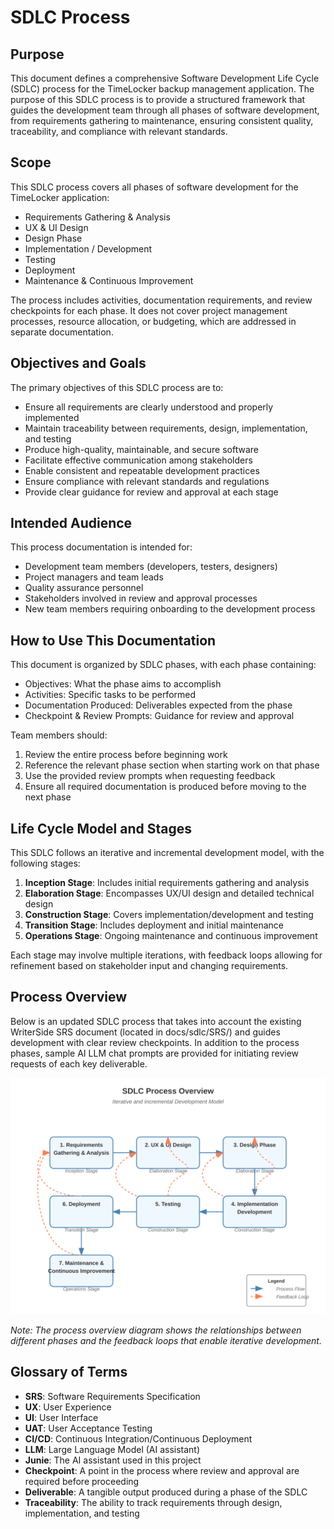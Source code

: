 # SDLC Process

## Purpose
This document defines a comprehensive Software Development Life Cycle (SDLC) process for the TimeLocker backup management application. The purpose of this SDLC process is to provide a structured framework that guides the development team through all phases of software development, from requirements gathering to maintenance, ensuring consistent quality, traceability, and compliance with relevant standards.

## Scope
This SDLC process covers all phases of software development for the TimeLocker application:
- Requirements Gathering & Analysis
- UX & UI Design
- Design Phase
- Implementation / Development
- Testing
- Deployment
- Maintenance & Continuous Improvement

The process includes activities, documentation requirements, and review checkpoints for each phase. It does not cover project management processes, resource allocation, or budgeting, which are addressed in separate documentation.

## Objectives and Goals
The primary objectives of this SDLC process are to:
- Ensure all requirements are clearly understood and properly implemented
- Maintain traceability between requirements, design, implementation, and testing
- Produce high-quality, maintainable, and secure software
- Facilitate effective communication among stakeholders
- Enable consistent and repeatable development practices
- Ensure compliance with relevant standards and regulations
- Provide clear guidance for review and approval at each stage

## Intended Audience
This process documentation is intended for:
- Development team members (developers, testers, designers)
- Project managers and team leads
- Quality assurance personnel
- Stakeholders involved in review and approval processes
- New team members requiring onboarding to the development process

## How to Use This Documentation
This document is organized by SDLC phases, with each phase containing:
- Objectives: What the phase aims to accomplish
- Activities: Specific tasks to be performed
- Documentation Produced: Deliverables expected from the phase
- Checkpoint & Review Prompts: Guidance for review and approval

Team members should:
1. Review the entire process before beginning work
2. Reference the relevant phase section when starting work on that phase
3. Use the provided review prompts when requesting feedback
4. Ensure all required documentation is produced before moving to the next phase

## Life Cycle Model and Stages
This SDLC follows an iterative and incremental development model, with the following stages:

1. **Inception Stage**: Includes initial requirements gathering and analysis
2. **Elaboration Stage**: Encompasses UX/UI design and detailed technical design
3. **Construction Stage**: Covers implementation/development and testing
4. **Transition Stage**: Includes deployment and initial maintenance
5. **Operations Stage**: Ongoing maintenance and continuous improvement

Each stage may involve multiple iterations, with feedback loops allowing for refinement based on stakeholder input and changing requirements.

## Process Overview
Below is an updated SDLC process that takes into account the existing WriterSide SRS document (located in docs/sdlc/SRS/) and guides development with clear review checkpoints. In addition to the process phases, sample AI LLM chat prompts are provided for initiating review requests of each key deliverable.

![SDLC Process Overview](../images/sdlc-process-overview.svg)

*Note: The process overview diagram shows the relationships between different phases and the feedback loops that enable iterative development.*

## Glossary of Terms
- **SRS**: Software Requirements Specification
- **UX**: User Experience
- **UI**: User Interface
- **UAT**: User Acceptance Testing
- **CI/CD**: Continuous Integration/Continuous Deployment
- **LLM**: Large Language Model (AI assistant)
- **Junie**: The AI assistant used in this project
- **Checkpoint**: A point in the process where review and approval are required before proceeding
- **Deliverable**: A tangible output produced during a phase of the SDLC
- **Traceability**: The ability to track requirements through design, implementation, and testing
